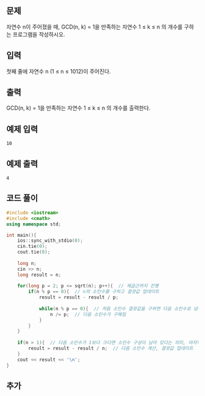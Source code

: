 ## 문제 
자연수 n이 주어졌을 때, GCD(n, k) = 1을 만족하는 자연수 1 ≤ k ≤ n 의 개수를 구하는 프로그램을 작성하시오.


## 입력
첫째 줄에 자연수 n (1 ≤ n ≤ 1012)이 주어진다.


## 출력
GCD(n, k) = 1을 만족하는 자연수 1 ≤ k ≤ n 의 개수를 출력한다.


## 예제 입력 
```
10
```

## 예제 출력  
```
4
```
## 코드 풀이
```c++
#include <iostream>
#include <cmath>
using namespace std;

int main(){
    ios::sync_with_stdio(0);
    cin.tie(0);
    cout.tie(0);
    
    long n;
    cin >> n;
    long result = n;
    
    for(long p = 2; p <= sqrt(n); p++){  // 제곱근까지 진행
        if(n % p == 0){  // n의 소인수를 구하고 결괏값 업데이트
            result = result - result / p;
        
            while(n % p == 0){  // 처음 소인수 결괏값을 구하면 다음 소인수로 넘어가기 위해 해당 소인수 제거
                n /= p;  // 다음 소인수가 구해짐
            }
        }
    }
    
    if(n > 1){  // 다음 소인수가 1보다 크다면 소인수 구성이 남아 있다는 의미, 마지막 소인수는 무조건 1
        result = result - result / n;  // 다음 소인수 계산, 결괏값 업데이트
    }
    cout << result << '\n';
}
```
## 추가
